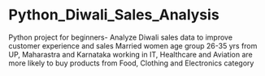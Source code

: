 # Python_Diwali_Sales_Analysis
Python project for beginners- Analyze Diwali sales data to improve customer experience and sales
Married women age group 26-35 yrs from UP, Maharastra and Karnataka working in IT, Healthcare and Aviation are more likely to buy products from Food, Clothing and Electronics category
